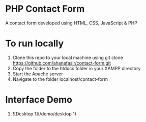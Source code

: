 # PHP Contact Form

A contact form developed using HTML, CSS, JavaScript &amp; PHP

# To run locally

1. Clone this repo to your local machine using git clone https://github.com/ahanafasir/contact-form.git
2. Copy the folder to the htdocs folder in your XAMPP directory
3. Start the Apache server
4. Navigate to the folder localhost/contact-form

# Interface Demo

1. ![Desktop 1](/demo/desktop 1)
